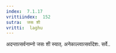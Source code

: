 ```yaml
---
index:  7.1.17
vrittiindex:  152
sutra:  जसः शी
vritti:  laghu 
---
```


अदन्तात्सर्वनाम्नो जसः शी स्यात्. अनेकाल्त्वात्सर्वादेशः. सर्वे..

